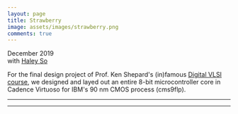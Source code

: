 ```yaml
---
layout: page
title: Strawberry
image: assets/images/strawberry.png
comments: true
---
```

December 2019<br>
with [Haley So](https://haleyso.github.io/)<br>

For the final design project of Prof. Ken Shepard's (in)famous [Digital VLSI course](https://www.bioee.ee.columbia.edu/courses/ee4321/),
we designed and layed out an entire 8-bit microcontroller core
in Cadence Virtuoso for IBM's 90 nm CMOS process (cms9flp).

<hr class="major" />

<div class="container" id="gallery"></div>

<script type="text/javascript" src="assets/js/generategallery.js"></script>
<script>
  var filenames = [
    "strawberry_block.jpg",
    "strawberry_ADDER_XOR.png",
    "strawberry_ADDER.png",
    "strawberry_BIGBUSDRIVER_tristate.png",
    "strawberry_BIGBUSDRIVER_tristate_waveforms.png",
    "strawberry_shiftbypass.png",
    "strawberry_MUX_schematic.png",
    "strawberry_MUX_stick.png",
    "strawberry_MUX_layout.png",
    "strawberry_MEM_decoderNOR.png",
    "strawberry_MEM_decoder.png",
    "strawberry_MEM_tiling.jpg",
    "strawberry_PLA_testbench.png",
    "strawberry_PLA_waveforms.png",
    "strawberry_assembly_code.jpg"
  ];
  var captions = [
      "Block diagram of microcontroller core",
      "2 input XOR gate",
      "8 bit 2's complement ripple carry adder/subtractor",
      "A large tristate buffer for driving the main bus",
      "Waveforms for tristate buffer",
      "Shift bypass circuit",
      "3:1 mux with decoded select lines (schematic)",
      "3:1 mux with decoded select lines (stick diagram)",
      "3:1 mux with decoded select lines (layout)",
      "Clock-qualified 3 input NOR",
      "Wordline decoder for SRAM (3 bit address mapped to 8 wordlines)",
      "SRAM tiling diagram",
      "Testbench for Programmable Logic Array (PLA) control logic",
      "Waveforms of control signals from PLA",
      "Assembly code for functional verification"
  ];

  <!-- Note that we need to call this BEFORE gallery.js is loaded -->
  generateGalleryHTML(filenames, captions);
</script>

<hr class="major" />

<link rel="stylesheet" href="assets/css/gallery.css">
<script type="text/javascript" src="assets/js/gallery.js"></script>